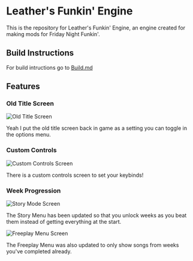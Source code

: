 # Leather's Funkin' Engine

This is the repository for Leather's Funkin' Engine, an engine created for making mods for Friday Night Funkin'.

## Build Instructions

For build intructions go to [Build.md](https://github.com/Leather128/LeathersFunkinEngine/blob/master/Build.md)

## Features

### Old Title Screen

![Old Title Screen](https://github.com/Leather128/LeathersFunkinEngine/blob/master/screenshots/Old_Title.PNG)

Yeah I put the old title screen back in game as a setting you can toggle in the options menu.

### Custom Controls

![Custom Controls Screen](https://github.com/Leather128/LeathersFunkinEngine/blob/master/screenshots/Controls.PNG)

There is a custom controls screen to set your keybinds!

### Week Progression

![Story Mode Screen](https://github.com/Leather128/LeathersFunkinEngine/blob/master/screenshots/Weeks.PNG)

The Story Menu has been updated so that you unlock weeks as you beat them instead of getting everything at the start.

![Freeplay Menu Screen](https://github.com/Leather128/LeathersFunkinEngine/blob/master/screenshots/Freeplay.PNG)

The Freeplay Menu was also updated to only show songs from weeks you've completed already.
